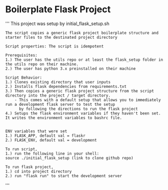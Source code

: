 # Boilerplate Flask Project
'''
    This project was setup by initial_flask_setup.sh

    The script copies a generic flask project boilerplate structure and starter files to the destinated project directory

    Script properties: The script is idempotent

    Prerequisites:
    1.) The user has the utils repo or at least the flask_setup folder in the utils repo on their machine.
    2.) The user has python 3.x preinstalled on their machine

    Script Behavior:
    1.) Clones existing directory that user inputs
    2.) Installs flask dependencies from requirements.txt
    3.) Then copies a generic flask project structure from the script directory into the project / target directory.
        - This comes with a default setup that allows you to immediately run a development flask server to test the setup
          by following the directions to run the flask project
    4.) Setups the flask environment variables if they haven't been set. It writes the environment variables to bashrc file.


    ENV variables that were set
    1.) FLASK_APP, default val = flaskr
    2.) FLASK_ENV, default val = development

    To run script,
    1.) run the following line in your shell: 
	source ./initial_flask_setup (link to clone github repo)

    To run flask project,
    1.) cd into project directory
    2.) run "flask run" to start the development server
'''